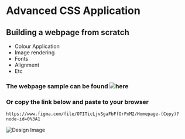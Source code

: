 # Advanced CSS Application
## Building a webpage from scratch

* Colour Application
* Image rendering
* Fonts
* Alignment
* Etc
### The webpage sample can be found ![here](https://www.figma.com/file/OTITicLjvSgaFbFfOrPxM2/Homepage-(Copy)?node-id=0%3A1 "design sample")
### Or copy the link below and paste to your browser
```
https://www.figma.com/file/OTITicLjvSgaFbFfOrPxM2/Homepage-(Copy)?node-id=0%3A1
```
![Design Image](https://s3.amazonaws.com/alu-intranet.hbtn.io/uploads/medias/2021/4/1f4cd63ecc3a8c03b0f4309b74aca179e225aabf.jpg?X-Amz-Algorithm=AWS4-HMAC-SHA256&X-Amz-Credential=AKIARDDGGGOUZTW2RLVB%2F20220928%2Fus-east-1%2Fs3%2Faws4_request&X-Amz-Date=20220928T220757Z&X-Amz-Expires=86400&X-Amz-SignedHeaders=host&X-Amz-Signature=fa7f4e6f1cbe3ed205d49fc1261d62a68db7d0ce388efb92ebcd06d0a698b756 "webpage image")
